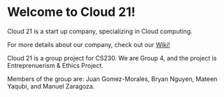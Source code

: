 # Welcome to Cloud 21!

Cloud 21 is a start up company, specializing in Cloud computing.

For more details about our company, check out our [Wiki!](https://github.com/bnguy56/Cloud21/wiki)

Cloud 21 is a group project for CS230. We are Group 4, and the project is Entreprenuerism &amp; Ethics Project.

Members of the group are: Juan Gomez-Morales, Bryan Nguyen, Mateen Yaqubi, and Manuel Zaragoza.
